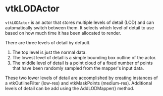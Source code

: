 # vtkLODActor


`vtkLODActor` is an actor that stores multiple levels of detail (LOD) and can automatically switch between them. It selects which level of detail to use based on how much time it has been allocated to render.


There are three levels of detail by default.
1. The top level is just the normal data. 
2. The lowest level of detail is a simple bounding box outline of the actor. 
3. The middle level of detail is a point cloud of a fixed number of points that have been randomly sampled from the mapper's input data. 

These two lower levels of detail are accomplished by creating instances of a vtkOutlineFilter (low-res) and vtkMaskPoints (medium-res). Additional levels of detail can be add using the AddLODMapper() method.
